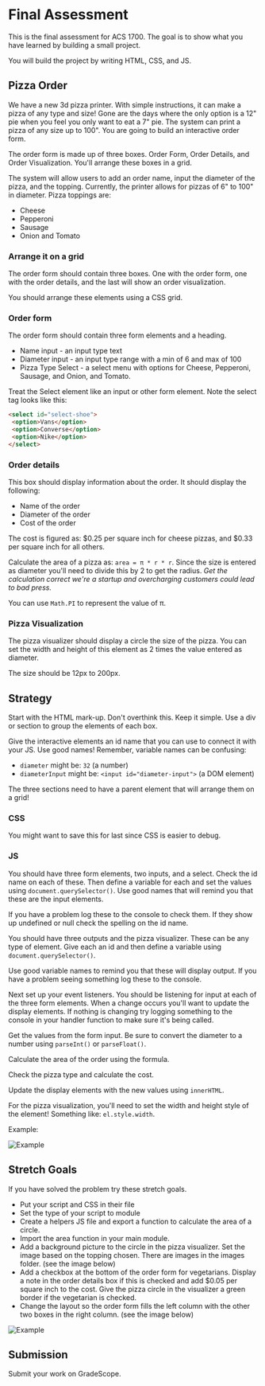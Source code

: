 # Final Assessment

This is the final assessment for ACS 1700. The goal is to show what you have learned by building a small project.

You will build the project by writing HTML, CSS, and JS. 

## Pizza Order

We have a new 3d pizza printer. With simple instructions, it can make a pizza of any type and size! Gone are the days where the only option is a 12" pie when you feel you only want to eat a 7" pie. The system can print a pizza of any size up to 100". You are going to build an interactive order form.

The order form is made up of three boxes. Order Form, Order Details, and Order Visualization. You'll arrange these boxes in a grid. 

The system will allow users to add an order name, input the diameter of the pizza, and the topping. Currently, the printer allows for pizzas of 6" to 100" in diameter. Pizza toppings are: 

- Cheese
- Pepperoni
- Sausage
- Onion and Tomato

### Arrange it on a grid

The order form should contain three boxes. One with the order form, one with the order details, and the last will show an order visualization. 

You should arrange these elements using a CSS grid. 

### Order form 

The order form should contain three form elements and a heading. 

- Name input - an input type text
- Diameter input - an input type range with a min of 6 and max of 100
- Pizza Type Select - a select menu with options for Cheese, Pepperoni, Sausage, and Onion, and Tomato.

Treat the Select element like an input or other form element. Note the select tag looks like this: 

```HTML
<select id="select-shoe">
 <option>Vans</option>
 <option>Converse</option>
 <option>Nike</option>
</select>
```
<!-- 
This would create the drop-down menu showing three options. You can get the name of the current selection with: `selectElement.value`. Select element is a reference to `select#select-shoe`.  -->

### Order details 

This box should display information about the order. It should display the following: 

- Name of the order
- Diameter of the order
- Cost of the order

The cost is figured as: $0.25 per square inch for cheese pizzas, and $0.33 per square inch for all others. 

Calculate the area of a pizza as: `area = π * r * r`. Since the size is entered as diameter you'll need to divide this by 2 to get the radius. *Get the calculation correct we're a startup and overcharging customers could lead to bad press.*

You can use `Math.PI` to represent the value of π.

### Pizza Visualization 

The pizza visualizer should display a circle the size of the pizza. You can set the width and height of this element as 2 times the value entered as diameter. 

The size should be 12px to 200px.

## Strategy 

Start with the HTML mark-up. Don't overthink this. Keep it simple. Use a div or section to group the elements of each box.

Give the interactive elements an id name that you can use to connect it with your JS. Use good names! Remember, variable names can be confusing: 

- `diameter` might be: `32` (a number)
- `diameterInput` might be: `<input id="diameter-input">` (a DOM element)

The three sections need to have a parent element that will arrange them on a grid! 

### CSS

You might want to save this for last since CSS is easier to debug. 

### JS 

You should have three form elements, two inputs, and a select. Check the id name on each of these. Then define a variable for each and set the values using `document.querySelector()`. Use good names that will remind you that these are the input elements. 

If you have a problem log these to the console to check them. If they show up undefined or null check the spelling on the id name. 

You should have three outputs and the pizza visualizer. These can be any type of element. Give each an id and then define a variable using `document.querySelector()`. 

Use good variable names to remind you that these will display output. If you have a problem seeing something log these to the console. 

Next set up your event listeners. You should be listening for input at each of the three form elements. When a change occurs you'll want to update the display elements. If nothing is changing try logging something to the console in your handler function to make sure it's being called. 

Get the values from the form input. Be sure to convert the diameter to a number using `parseInt()` or `parseFloat()`. 

Calculate the area of the order using the formula. 

Check the pizza type and calculate the cost. 

Update the display elements with the new values using `innerHTML`. 

For the pizza visualization, you'll need to set the width and height style of the element! Something like: `el.style.width`. 

Example: 

![Example](example.gif)

## Stretch Goals

If you have solved the problem try these stretch goals. 

- Put your script and CSS in their file
- Set the type of your script to module
- Create a helpers JS file and export a function to calculate the area of a circle. 
- Import the area function in your main module. 
- Add a background picture to the circle in the pizza visualizer. Set the image based on the topping chosen. There are images in the images folder. (see the image below)
- Add a checkbox at the bottom of the order form for vegetarians. Display a note in the order details box if this is checked and add $0.05 per square inch to the cost. Give the pizza circle in the visualizer a green border if the vegetarian is checked. 
- Change the layout so the order form fills the left column with the other two boxes in the right column. (see the image below)

![Example](example-2.gif)

## Submission 

Submit your work on GradeScope. 